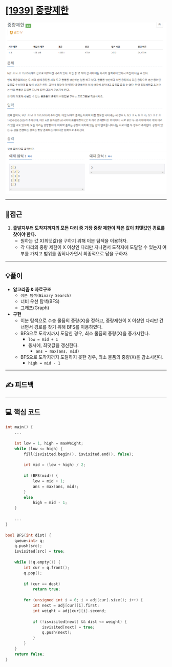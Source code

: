 # [[1939] 중량제한 ](https://www.acmicpc.net/problem/1939)

![](imgs/1.PNG)
![](imgs/2.PNG)
___
## 🤔접근
1. <b>출발지부터 도착지까지의 모든 다리 중 가장 중량 제한이 작은 값이 최댓값인 경로를 찾아야 한다.</b>
	- 원하는 값 X(최댓값)을 구하기 위해 이분 탐색을 이용하자.
	- 각 다리의 중량 제한이 X 이상인 다리만 지나면서 도착지에 도달할 수 있는지 여부를 가지고 범위를 좁혀나가면서 최종적으로 답을 구하자.
___
## 💡풀이
- <B>알고리즘 & 자료구조</B>
	- `이분 탐색(Binary Search)`
	- 너비 우선 탐색(BFS)
	- 그래프(Graph)
- <b>구현</b>
	- 이분 탐색으로 수송 물품의 중량(X)을 정하고, 중량제한이 X 이상인 다리만 건너면서 경로를 찾기 위해 BFS를 이용하였다.
	- BFS으로 도착지까지 도달한 경우, 최소 물품의 중량(X)을 증가시킨다.
		- `low = mid + 1`
		- 동시에, 최댓값을 갱신한다.
			- `ans = max(ans, mid)`
	- BFS으로 도착지까지 도달하지 못한 경우, 최소 물품의 중량(X)을 감소시킨다.
		- `high = mid - 1`
___
## ✍ 피드백
___
## 💻 핵심 코드
```c++
int main() {
	...

	int low = 1, high = maxWeight;
	while (low <= high) {
		fill(isvisited.begin(), isvisited.end(), false);

		int mid = (low + high) / 2;

		if (BFS(mid)) {
			low = mid + 1;
			ans = max(ans, mid);
		}
		else
			high = mid - 1;
	}

	...
}

bool BFS(int dist) {
	queue<int> q;
	q.push(src);
	isvisited[src] = true;

	while (!q.empty()) {
		int cur = q.front();
		q.pop();

		if (cur == dest)
			return true;

		for (unsigned int i = 0; i < adj[cur].size(); i++) {
			int next = adj[cur][i].first;
			int weight = adj[cur][i].second;

			if (!isvisited[next] && dist <= weight) {
				isvisited[next] = true;
				q.push(next);
			}
		}
	}
	return false;
}
```